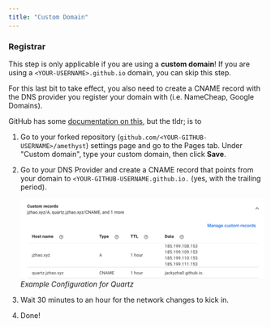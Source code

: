 ```yaml
---
title: "Custom Domain"
---
```


### Registrar

This step is only applicable if you are using a **custom domain**! If you are using a `<YOUR-USERNAME>.github.io` domain, you can skip this step.

For this last bit to take effect, you also need to create a CNAME record with the DNS provider you register your domain with (i.e. NameCheap, Google Domains).

GitHub has some [documentation on this](https://docs.github.com/en/pages/configuring-a-custom-domain-for-your-github-pages-site/managing-a-custom-domain-for-your-github-pages-site), but the tldr; is to

1. Go to your forked repository (`github.com/<YOUR-GITHUB-USERNAME>/amethyst`) settings page and go to the Pages tab. Under "Custom domain", type your custom domain, then click **Save**.
2. Go to your DNS Provider and create a CNAME record that points from your domain to `<YOUR-GITHUB-USERNAME.github.io.` (yes, with the trailing period).

	![Example Configuration for Quartz](/setup/images/google-domains.png)*Example Configuration for Quartz*
3. Wait 30 minutes to an hour for the network changes to kick in.
4. Done!